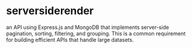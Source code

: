 # serversiderender
an API using Express.js and MongoDB that implements server-side pagination, sorting, filtering, and grouping. This is a common requirement for building efficient APIs that handle large datasets.
